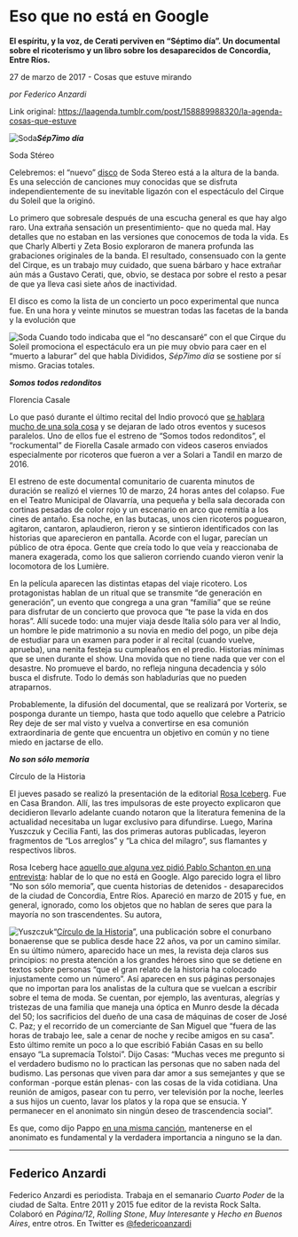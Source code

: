 # Eso que no está en Google

**El espíritu, y la voz, de Cerati perviven en “Séptimo día”. Un documental sobre el ricoterismo y un libro sobre los desaparecidos de Concordia, Entre Ríos.**

27 de marzo de 2017 - Cosas
que estuve mirando

_por Federico Anzardi_

Link original: https://laagenda.tumblr.com/post/158889988320/la-agenda-cosas-que-estuve

![Soda](https://64.media.tumblr.com/f4355c478c50e05dd01470827d36f668/tumblr_inline_pjzp2hkKb21t6q87u_500.jpg)***Sép7imo día***  

Soda Stéreo


Celebremos: el “nuevo” [disco](https://www.youtube.com/watch?v=p2v9OdY9KRs)
de Soda Stereo está a la altura de la banda. Es una selección de
canciones muy conocidas que se disfruta independientemente de su
inevitable ligazón con el espectáculo del Cirque du Soleil que la
originó. 


Lo
primero que sobresale después de una escucha general es que hay algo
raro. Una extraña sensación  un presentimiento- que
no queda mal. Hay detalles que no estaban en las versiones que
conocemos de toda la vida. Es que Charly Alberti y Zeta Bosio
exploraron de manera profunda las grabaciones originales de la banda.
El resultado, consensuado con la gente del Cirque, es un trabajo muy
cuidado, que suena bárbaro y hace extrañar aún más a Gustavo
Cerati, que, obvio, se destaca por sobre el resto a pesar de que ya
lleva casi siete años de inactividad. 



El disco es como la lista de un
concierto un poco experimental que nunca fue. En una hora y veinte
minutos se muestran todas las facetas de la banda y la evolución que


![Soda](https://64.media.tumblr.com/f4355c478c50e05dd01470827d36f668/tumblr_inline_pjzp2hkKb21t6q87u_400.jpg)
Cuando todo indicaba que el “no
descansaré” con el que Cirque du Soleil promociona el
espectáculo era un pie muy obvio para caer en el “muerto a
laburar” del que habla Divididos, *Sép7imo día* se
sostiene por sí mismo. Gracias totales. 


  
  


***Somos todos redonditos***  

Florencia Casale

Lo
que pasó durante el último recital del Indio provocó que [se
hablara mucho de una sola cosa](http://laagenda.buenosaires.gob.ar/post/158353846455/de-la-gloria-a-la-nada-me-voy)
y
se dejaran de lado otros eventos y sucesos paralelos. Uno de ellos
fue el estreno de “Somos todos redonditos”, el “rockumental”
de Fiorella Casale armado con videos caseros enviados especialmente
por ricoteros que fueron a ver a Solari a Tandil en marzo de 2016. 


El
estreno de este documental comunitario de cuarenta minutos de
duración se realizó el viernes 10 de marzo, 24 horas antes del
colapso. Fue en el Teatro Municipal de Olavarría, una pequeña y
bella sala decorada con cortinas pesadas de color rojo y un escenario
en arco que remitía a los cines de antaño. Esa noche, en las
butacas, unos cien ricoteros poguearon, agitaron, cantaron,
aplaudieron, rieron y se sintieron identificados con las historias
que aparecieron en pantalla. Acorde con el lugar, parecían un
público de otra época. Gente que creía todo lo que veía y
reaccionaba de manera exagerada, como los que salieron corriendo
cuando vieron venir la locomotora de los Lumière. 



En la película aparecen las
distintas etapas del viaje ricotero. Los protagonistas hablan de un
ritual que se transmite “de generación en generación”, un
evento que congrega a una gran “familia” que se reúne para
disfrutar de un concierto que provoca que “te pase la vida en dos
horas”. Allí sucede todo: una mujer viaja desde Italia sólo para
ver al Indio, un hombre le pide matrimonio a su novia en medio del
pogo, un pibe deja de estudiar para un examen para poder ir al
recital (cuando vuelve, aprueba), una nenita festeja su cumpleaños
en el predio. Historias mínimas que se unen durante el show. Una
movida que no tiene nada que ver con el desastre. No promueve el
bardo, no refleja ninguna decadencia y sólo busca el disfrute. Todo
lo demás son habladurías que no pueden atraparnos.


Probablemente, la difusión del
documental, que se realizará por Vorterix, se posponga durante un
tiempo, hasta que todo aquello que celebre a Patricio Rey deje de ser
mal visto y vuelva a convertirse en esa comunión extraordinaria de
gente que encuentra un objetivo en común y no tiene miedo en
jactarse de ello. 


  
  


***No son sólo memoria***  

Círculo de la Historia



El
jueves pasado se realizó la presentación de la editorial [Rosa
Iceberg](https://t.umblr.com/redirect?z=https%3A%2F%2Fwww.facebook.com%2Frosaicebergeditora%2F&t=NjkxYWQ1NDUwNTVmMmYzODY1YWI0MTZlZTY2MzNlN2JkYzU4NTE1MSxBSTAwVEhWNA%3D%3D&b=t%3AXDz46txpppLgDp7rJlWQpw&p=https%3A%2F%2Flaagenda.tumblr.com%2Fpost%2F158889988320%2Fla-agenda-cosas-que-estuve&m=1&ts=1705438545).
Fue en Casa Brandon. Allí, las tres impulsoras de este proyecto
explicaron que decidieron llevarlo adelante cuando notaron que la
literatura femenina de la actualidad necesitaba un lugar exclusivo
para difundirse. Luego, Marina Yuszczuk y Cecilia Fanti, las dos
primeras autoras publicadas, leyeron fragmentos de “Los arreglos”
y “La chica del milagro”, sus flamantes y respectivos libros.

Rosa
Iceberg hace [aquello
que alguna vez pidió Pablo Schanton en una entrevista](https://crashboombang.me/pablo-schanton-no-se-trata-s%C3%B3lo-de-escribir-de-rock-sino-que-producir-acontecimientos-b9649c42eb6#.ubjfot3ln):
hablar de lo que no está en Google. Algo parecido logra el libro “No
son sólo memoria”, que cuenta historias de detenidos -
desaparecidos de la ciudad de Concordia, Entre Ríos. Apareció en
marzo de 2015 y fue, en general, ignorado, como los objetos que no
hablan de seres que para la mayoría no son trascendentes. Su autora,


![Yuszczuk](https://64.media.tumblr.com/8ef1b6f505b90818032a5c355808e46f/tumblr_inline_pjzp2h47Hi1t6q87u_400.jpg)“[Círculo
de la Historia](http://circulodelahistoria.blogspot.com.ar/)”,
una publicación sobre el conurbano bonaerense que se publica desde
hace 22 años, va por un camino similar. En su último número,
aparecido hace un mes, la revista deja claros sus principios: no
presta atención a los grandes héroes sino que se detiene en textos
sobre personas “que el gran relato de la historia ha colocado
injustamente como un número”. Así aparecen en sus páginas
personajes que no importan para los analistas de la cultura que se
vuelcan a escribir sobre el tema de moda. Se cuentan, por ejemplo,
las aventuras, alegrías y tristezas de una familia que maneja una
óptica en Munro desde la década del 50; los sacrificios del dueño
de una casa de máquinas de coser de José C. Paz; y el recorrido de
un comerciante de San Miguel que “fuera de las horas de trabajo
lee, sale a cenar de noche y recibe amigos en su casa”. Esto último
remite un poco a lo que escribió Fabián Casas en su bello ensayo
“La supremacía Tolstoi”. Dijo Casas: “Muchas veces me pregunto
si el verdadero budismo no lo practican las personas que no saben
nada del budismo. Las personas que viven para dar amor a sus
semejantes y que se conforman -porque están plenas- con las cosas de
la vida cotidiana. Una reunión de amigos, pasear con tu perro, ver
televisión por la noche, leerles a sus hijos un cuento, lavar los
platos y la ropa que se ensucia. Y permanecer en el anonimato sin
ningún deseo de trascendencia social”. 


Es
que, como dijo Pappo [en
una misma canción](https://www.youtube.com/watch?v=TUsD8Y628y0),
mantenerse en el anonimato es fundamental y la verdadera importancia
a ninguno se la dan. 




---

 Federico Anzardi
-----------------

 Federico Anzardi es periodista. Trabaja en el semanario *Cuarto Poder* de la ciudad de Salta. Entre 2011 y 2015 fue editor de la revista Rock Salta. Colaboró en *Página/12*, *Rolling Stone*, *Muy Interesante* y *Hecho en Buenos Aires*, entre otros. En Twitter es [@federicoanzardi](https://twitter.com/federicoanzardi) 

